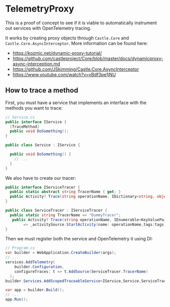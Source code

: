 # TelemetryProxy
This is a proof of concept to see if it is viable to automatically instrument out services with OpenTelemetry tracing.

It works by creating proxy objects through `Castle.Core` and `Castle.Core.AsyncInterceptor`.
More information can be found here:
- https://kozmic.net/dynamic-proxy-tutorial/
- https://github.com/castleproject/Core/blob/master/docs/dynamicproxy-async-interception.md
- https://github.com/JSkimming/Castle.Core.AsyncInterceptor
- https://www.youtube.com/watch?v=vBdf3pe1jNU

## How to trace a method
First, you must have a service that implements an interface with the methods you want to trace:
```csharp
// Service.cs
public interface IService {
  [TraceMethod]
  public void DoSomething();
}

public class Service : IService {

  public void DoSomething() {
    // ...
  }
}
```
We also have to create our tracer:
```csharp
public interface IServiceTracer {
  public static abstract string TracerName { get; }
  public Activity? Trace(string operationName, IDictionary<string, object?>? tags);
}

public class ServiceTracer : IServiceTracer {
  public static string TracerName => "DummyTracer";
   public Activity? Trace(string operationName, IEnumerable<KeyValuePair<string, object?>>? tags = null) 
        => _activitySource.StartActivity(name: operationName,tags:tags); 
}
```

Then we must register both the service and OpenTelemetry it using DI:
```csharp
// Program.cs
var builder = WebApplication.CreateBuilder(args);
// ...
services.AddTelemetry(
    builder.Configuration,
    configureTraces: t => t.AddSource(ServiceTracer.TracerName)
  );
builder.Services.AddScopedTraceableService<IService,Service,ServiceTracer>();

var app = builder.Build();
// ...
app.Run();
```
